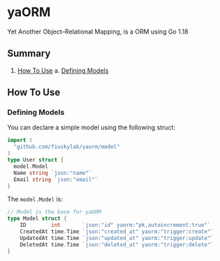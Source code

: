 # yaORM
Yet Another Object–Relational Mapping, is a ORM using Go 1.18

## Summary
1. [How To Use](#how-to-use)
  a. [Defining Models](#defining-models)

## How To Use
### Defining Models

You can declare a simple model using the following struct:
```go
import (
  "github.com/fiuskylab/yaorm/model"
)
type User struct {
  model.Model
  Name string `json:"name"`
  Email string `json:"email"`
}
```

The `model.Model` is:
```go
// Model is the base for yaORM
type Model struct {
	ID        int       `json:"id" yaorm:"pk,autoincrement:true"`
	CreatedAt time.Time `json:"created_at" yaorm:"trigger:create"`
	UpdatedAt time.Time `json:"updated_at" yaorm:"trigger:update"`
	DeletedAt time.Time `json:"deleted_at" yaorm:"trigger:delete"`
}
```
